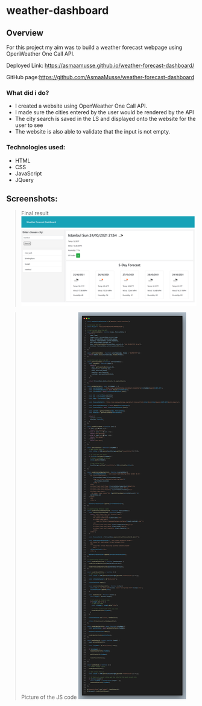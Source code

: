 # weather-dashboard

## Overview

For this project my aim was to build a weather forecast webpage using OpenWeather One Call API.

Deployed Link: https://asmaamusse.github.io/weather-forecast-dashboard/

GitHub page:https://github.com/AsmaaMusse/weather-forecast-dashboard

### What did i do?

- I created a website using OpenWeather One Call API.
- I made sure the cities entered by the user would be rendered by the API
- The city search is saved in the LS and displayed onto the website for the user to see
- The website is also able to validate that the input is not empty.

### Technologies used:

- HTML
- CSS
- JavaScript
- JQuery

## Screenshots:

> Final result
> ![Website-screenshot.jpg](./assets/images/website.jpg)

> Picture of the JS code
> ![code](./assets/images/code.png)

